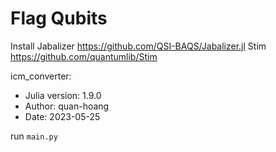 # Flag Qubits 

Install
Jabalizer https://github.com/QSI-BAQS/Jabalizer.jl
Stim https://github.com/quantumlib/Stim

icm_converter:
- Julia version: 1.9.0
- Author: quan-hoang
- Date: 2023-05-25

run `main.py`
